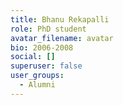 ```yaml
---
title: Bhanu Rekapalli
role: PhD student
avatar_filename: avatar
bio: 2006-2008
social: []
superuser: false
user_groups:
  - Alumni
---
```

